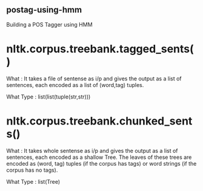 ## postag-using-hmm
Building a POS Tagger using HMM

# nltk.corpus.treebank.tagged_sents()

What : It takes a file of sentense as i/p and gives the output as a list of sentences, each encoded as a list of (word,tag) tuples.

What Type : list(list(tuple(str,str)))

# nltk.corpus.treebank.chunked_sents()

What : It takes whole sentense as i/p and gives the output as a list of sentences, each encoded as a shallow Tree. The leaves of these trees are encoded as (word, tag) tuples (if the corpus has tags) or word strings (if the corpus has no tags).

What Type : list(Tree)